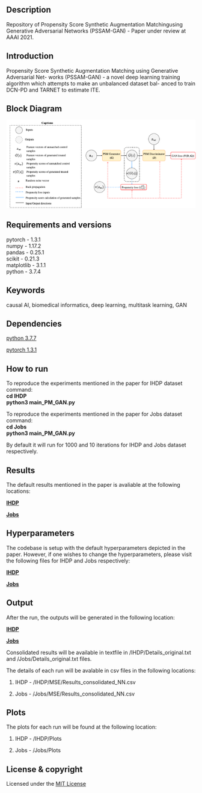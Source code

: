 ## Description
Repository of Propensity Score Synthetic Augmentation Matchingusing Generative Adversarial Networks (PSSAM-GAN) - Paper under review at AAAI 2021.

## Introduction
Propensity Score Synthetic Augmentation Matching using Generative Adversarial Net- works (PSSAM-GAN) - a novel deep learning training algorithm which attempts to make an unbalanced dataset bal- anced to train DCN-PD and TARNET to estimate ITE.

## Block Diagram
<img src="https://github.com/Shantanu48114860/PSSAM-GAN/blob/master/Figures/GAN.png" type="application/pdf">



## Requirements and versions
pytorch - 1.3.1 <br/>
numpy - 1.17.2 <br/>
pandas - 0.25.1 <br/>
scikit - 0.21.3 <br/>
matplotlib - 3.1.1 <br/>
python -  3.7.4 <br/>


## Keywords
causal AI, biomedical informatics, deep learning, multitask learning, GAN

## Dependencies
[python 3.7.7](https://www.python.org/downloads/release/python-374/)

[pytorch 1.3.1](https://pytorch.org/get-started/previous-versions/)


## How to run
To reproduce the experiments mentioned in the paper for IHDP dataset
command: <br/>
<b>
  cd IHDP <br/>
  python3 main_PM_GAN.py
</b>

To reproduce the experiments mentioned in the paper for Jobs dataset
command:<br/>
<b>
  cd Jobs <br/>
  python3 main_PM_GAN.py
</b>

By default it will run for 1000 and 10 iterations for IHDP and Jobs dataset respectively.

## Results
The default results mentioned in the paper is avaliable at the following locations:

<b> [IHDP](https://github.com/Shantanu48114860/PSSAM-GAN/tree/master/Stats/IHDP_Random/1000_iter) </b> 

<b> [Jobs](https://github.com/Shantanu48114860/PSSAM-GAN/tree/master/Stats/Jobs/--%3E%3EBest!!90_val__80-20_split_Early_stopping_Tarnet_elu_GAN_10000)</b>

## Hyperparameters
The codebase is setup with the default hyperparameters depicted in the paper. However, if one wishes to change the hyperparameters, please visit the following files for IHDP and Jobs respectively:

<b> [IHDP](https://github.com/Shantanu48114860/PSSAM-GAN/blob/master/IHDP/Constants.py) </b> 

<b> [Jobs](https://github.com/Shantanu48114860/PSSAM-GAN/blob/master/Jobs/Constants.py)</b>

## Output
After the run, the outputs will be generated in the following location:

<b>[IHDP](https://github.com/Shantanu48114860/PSSAM-GAN/tree/master/IHDP/MSE) </b>

<b>[Jobs](https://github.com/Shantanu48114860/PSSAM-GAN/tree/master/Jobs/MSE) </b>

Consolidated results will be available in textfile in /IHDP/Details_original.txt and /Jobs/Details_original.txt files.

The details of each run will be avalable in csv files in the following locations:

1) IHDP - /IHDP/MSE/Results_consolidated_NN.csv

2) Jobs - /Jobs/MSE/Results_consolidated_NN.csv

## Plots
The plots for each run will be found at the following location:

1) IHDP - /IHDP/Plots

2) Jobs - /Jobs/Plots

## License & copyright

Licensed under the [MIT License](LICENSE)
